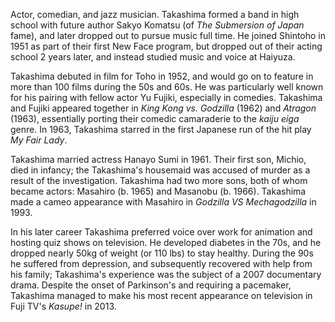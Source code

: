 <!-- Tadao Takashima -->

Actor, comedian, and jazz musician. Takashima formed a band in high school with future author Sakyo Komatsu (of _The Submersion of Japan_ fame), and later dropped out to pursue music full time. He joined Shintoho in 1951 as part of their first New Face program, but dropped out of their acting school 2 years later, and instead studied music and voice at Haiyuza.

Takashima debuted in film for Toho in 1952, and would go on to feature in more than 100 films during the 50s and 60s. He was particularly well known for his pairing with fellow actor Yu Fujiki, especially in comedies. Takashima and Fujiki appeared together in _King Kong vs. Godzilla_ (1962) and _Atragon_ (1963), essentially porting their comedic camaraderie to the _kaiju eiga_ genre. In 1963, Takashima starred in the first Japanese run of the hit play _My Fair Lady_.

Takashima married actress Hanayo Sumi in 1961. Their first son, Michio, died in infancy; the Takashima's housemaid was accused of murder as a result of the investigation. Takashima had two more sons, both of whom became actors: Masahiro (b. 1965) and Masanobu (b. 1966). Takashima made a cameo appearance with Masahiro in _Godzilla VS Mechagodzilla_ in 1993.

In his later career Takashima preferred voice over work for animation and hosting quiz shows on television. He developed diabetes in the 70s, and he dropped nearly 50kg of weight (or 110 lbs) to stay healthy. During the 90s he suffered from depression, and subsequently recovered with help from his family; Takashima's experience was the subject of a 2007 documentary drama. Despite the onset of Parkinson's and requiring a pacemaker, Takashima managed to make his most recent appearance on television in Fuji TV's _Kasupe!_ in 2013.